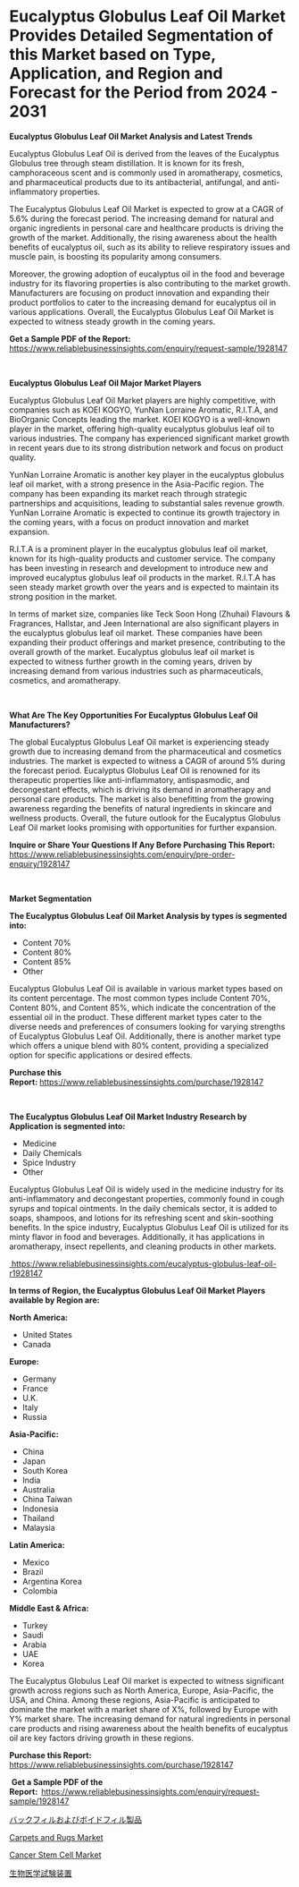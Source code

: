 <p><h1>Eucalyptus Globulus Leaf Oil Market Provides Detailed Segmentation of this Market based on Type, Application, and Region and Forecast for the Period from 2024 - 2031</h1></p><p><strong>Eucalyptus Globulus Leaf Oil Market Analysis and Latest Trends</strong></p>
<p><p>Eucalyptus Globulus Leaf Oil is derived from the leaves of the Eucalyptus Globulus tree through steam distillation. It is known for its fresh, camphoraceous scent and is commonly used in aromatherapy, cosmetics, and pharmaceutical products due to its antibacterial, antifungal, and anti-inflammatory properties.</p><p>The Eucalyptus Globulus Leaf Oil Market is expected to grow at a CAGR of 5.6% during the forecast period. The increasing demand for natural and organic ingredients in personal care and healthcare products is driving the growth of the market. Additionally, the rising awareness about the health benefits of eucalyptus oil, such as its ability to relieve respiratory issues and muscle pain, is boosting its popularity among consumers.</p><p>Moreover, the growing adoption of eucalyptus oil in the food and beverage industry for its flavoring properties is also contributing to the market growth. Manufacturers are focusing on product innovation and expanding their product portfolios to cater to the increasing demand for eucalyptus oil in various applications. Overall, the Eucalyptus Globulus Leaf Oil Market is expected to witness steady growth in the coming years.</p></p>
<p><strong>Get a Sample PDF of the Report:&nbsp;</strong> <a href="https://www.reliablebusinessinsights.com/enquiry/request-sample/1928147">https://www.reliablebusinessinsights.com/enquiry/request-sample/1928147</a></p>
<p>&nbsp;</p>
<p><strong>Eucalyptus Globulus Leaf Oil Major Market Players</strong></p>
<p><p>Eucalyptus Globulus Leaf Oil Market players are highly competitive, with companies such as KOEI KOGYO, YunNan Lorraine Aromatic, R.I.T.A, and BioOrganic Concepts leading the market. KOEI KOGYO is a well-known player in the market, offering high-quality eucalyptus globulus leaf oil to various industries. The company has experienced significant market growth in recent years due to its strong distribution network and focus on product quality.</p><p>YunNan Lorraine Aromatic is another key player in the eucalyptus globulus leaf oil market, with a strong presence in the Asia-Pacific region. The company has been expanding its market reach through strategic partnerships and acquisitions, leading to substantial sales revenue growth. YunNan Lorraine Aromatic is expected to continue its growth trajectory in the coming years, with a focus on product innovation and market expansion.</p><p>R.I.T.A is a prominent player in the eucalyptus globulus leaf oil market, known for its high-quality products and customer service. The company has been investing in research and development to introduce new and improved eucalyptus globulus leaf oil products in the market. R.I.T.A has seen steady market growth over the years and is expected to maintain its strong position in the market.</p><p>In terms of market size, companies like Teck Soon Hong (Zhuhai) Flavours & Fragrances, Hallstar, and Jeen International are also significant players in the eucalyptus globulus leaf oil market. These companies have been expanding their product offerings and market presence, contributing to the overall growth of the market. Eucalyptus globulus leaf oil market is expected to witness further growth in the coming years, driven by increasing demand from various industries such as pharmaceuticals, cosmetics, and aromatherapy.</p></p>
<p>&nbsp;</p>
<p><strong>What Are The Key Opportunities For Eucalyptus Globulus Leaf Oil Manufacturers?</strong></p>
<p><p>The global Eucalyptus Globulus Leaf Oil market is experiencing steady growth due to increasing demand from the pharmaceutical and cosmetics industries. The market is expected to witness a CAGR of around 5% during the forecast period. Eucalyptus Globulus Leaf Oil is renowned for its therapeutic properties like anti-inflammatory, antispasmodic, and decongestant effects, which is driving its demand in aromatherapy and personal care products. The market is also benefitting from the growing awareness regarding the benefits of natural ingredients in skincare and wellness products. Overall, the future outlook for the Eucalyptus Globulus Leaf Oil market looks promising with opportunities for further expansion.</p></p>
<p><strong>Inquire or Share Your Questions If Any Before Purchasing This Report:</strong> <a href="https://www.reliablebusinessinsights.com/enquiry/pre-order-enquiry/1928147">https://www.reliablebusinessinsights.com/enquiry/pre-order-enquiry/1928147</a></p>
<p>&nbsp;</p>
<p><strong>Market Segmentation</strong></p>
<p><strong>The Eucalyptus Globulus Leaf Oil Market Analysis by types is segmented into:</strong></p>
<p><ul><li>Content 70%</li><li>Content 80%</li><li>Content 85%</li><li>Other</li></ul></p>
<p><p>Eucalyptus Globulus Leaf Oil is available in various market types based on its content percentage. The most common types include Content 70%, Content 80%, and Content 85%, which indicate the concentration of the essential oil in the product. These different market types cater to the diverse needs and preferences of consumers looking for varying strengths of Eucalyptus Globulus Leaf Oil. Additionally, there is another market type which offers a unique blend with 80% content, providing a specialized option for specific applications or desired effects.</p></p>
<p><strong>Purchase this Report:&nbsp;</strong><a href="https://www.reliablebusinessinsights.com/purchase/1928147">https://www.reliablebusinessinsights.com/purchase/1928147</a></p>
<p>&nbsp;</p>
<p><strong>The Eucalyptus Globulus Leaf Oil Market Industry Research by Application is segmented into:</strong></p>
<p><ul><li>Medicine</li><li>Daily Chemicals</li><li>Spice Industry</li><li>Other</li></ul></p>
<p><p>Eucalyptus Globulus Leaf Oil is widely used in the medicine industry for its anti-inflammatory and decongestant properties, commonly found in cough syrups and topical ointments. In the daily chemicals sector, it is added to soaps, shampoos, and lotions for its refreshing scent and skin-soothing benefits. In the spice industry, Eucalyptus Globulus Leaf Oil is utilized for its minty flavor in food and beverages. Additionally, it has applications in aromatherapy, insect repellents, and cleaning products in other markets.</p></p>
<p><a href="https://www.reliablebusinessinsights.com/eucalyptus-globulus-leaf-oil-r1928147">&nbsp;https://www.reliablebusinessinsights.com/eucalyptus-globulus-leaf-oil-r1928147</a></p>
<p><strong>In terms of Region, the Eucalyptus Globulus Leaf Oil Market Players available by Region are:</strong></p>
<p>
    <p> <strong> North America: </strong>
        <ul>
            <li>United States</li>
            <li>Canada</li>
        </ul>
        </p> 
    <p> <strong> Europe: </strong>
        <ul>
            <li>Germany</li>
            <li>France</li>
            <li>U.K.</li>
            <li>Italy</li>
            <li>Russia</li>
        </ul>
        </p> 
    <p> <strong> Asia-Pacific: </strong>
        <ul>
            <li>China</li>
            <li>Japan</li>
            <li>South Korea</li>
            <li>India</li>
            <li>Australia</li>
            <li>China Taiwan</li>
            <li>Indonesia</li>
            <li>Thailand</li>
            <li>Malaysia</li>
        </ul>
        </p> 
    <p> <strong> Latin America: </strong>
        <ul>
            <li>Mexico</li>
            <li>Brazil</li>
            <li>Argentina Korea</li>
            <li>Colombia</li>
        </ul>
        </p> 
    <p> <strong> Middle East & Africa: </strong>
        <ul>
            <li>Turkey</li>
            <li>Saudi</li>
            <li>Arabia</li>
            <li>UAE</li>
            <li>Korea</li>
        </ul>
    </p>
    </p>
<p><p>The Eucalyptus Globulus Leaf Oil market is expected to witness significant growth across regions such as North America, Europe, Asia-Pacific, the USA, and China. Among these regions, Asia-Pacific is anticipated to dominate the market with a market share of X%, followed by Europe with Y% market share. The increasing demand for natural ingredients in personal care products and rising awareness about the health benefits of eucalyptus oil are key factors driving growth in these regions.</p></p>
<p><strong>Purchase this Report: </strong><a href="https://www.reliablebusinessinsights.com/purchase/1928147">https://www.reliablebusinessinsights.com/purchase/1928147</a></p>
<p>&nbsp;<strong>Get a Sample PDF of the Report:&nbsp;&nbsp;</strong><a href="https://www.reliablebusinessinsights.com/enquiry/request-sample/1928147">https://www.reliablebusinessinsights.com/enquiry/request-sample/1928147</a></p>
<p><strong></strong></p>
<p><p><a href="https://github.com/SantosDicki04/Market-Research-Report-List-2/blob/main/4637168116728.md">バックフィルおよびボイドフィル製品</a></p><p><a href="https://github.com/bznecsdb5/Market-Research-Report-List-1/blob/main/carpets-and-rugs-market.md">Carpets and Rugs Market</a></p><p><a href="https://github.com/cheribeninsig/Market-Research-Report-List-1/blob/main/cancer-stem-cell-market.md">Cancer Stem Cell Market</a></p><p><a href="https://github.com/moulafa/Market-Research-Report-List-2/blob/main/1830103116727.md">生物医学試験装置</a></p></p>